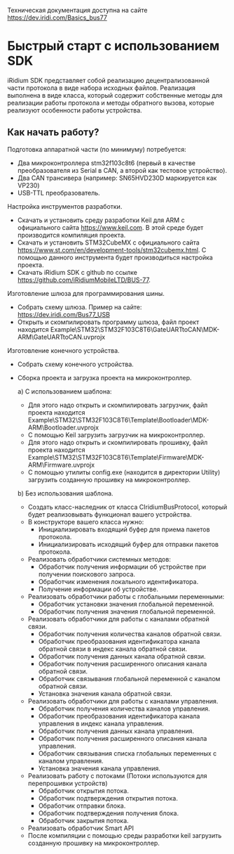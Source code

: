 Техническая документация доступна на сайте https://dev.iridi.com/Basics_bus77

# Быстрый старт с использованием SDK

iRidium SDK представляет собой реализацию децентрализованной части протокола в виде набора исходных файлов. Реализация выполнена в виде класса, который содержит собственные методы для реализации работы протокола и методы обратного вызова, которые реализуют особенности работы устройства.

## Как начать работу?

Подготовка аппаратной части (по минимуму) потребуется:
* Два микроконтроллера stm32f103c8t6 (первый в качестве преобразователя из Serial в CAN, а второй как тестовое устройство).
* Два CAN трансивера (например: SN65HVD230D маркируется как VP230)
* USB-TTL преобразователь.

Настройка инструментов разработки.
* Скачать и установить среду разработки Keil для ARM с официального сайта https://www.keil.com. В этой среде будет производится компиляция проекта.
* Скачать и установить STM32CubeMX с официального сайта https://www.st.com/en/development-tools/stm32cubemx.html. С помощью данного инструмента будет производиться настройка проекта.
* Скачать iRidium SDK с github по ссылке https://github.com/iRidiumMobileLTD/BUS-77. 

Изготовление шлюза для программирования шины.
* Собрать схему шлюза. Пример на сайте: https://dev.iridi.com/Bus77_USB
* Открыть и скомпилировать программу шлюза, файл проект находится Example\STM32\STM32F103C8T6\GateUARTtoCAN\MDK-ARM\GateUARTtoCAN.uvprojx

Изготовление конечного устройства.
* Собрать схему конечного устройства.
* Сборка проекта и загрузка проекта на микроконтроллер.

  a) С использованием шаблона:
  
  * Для этого надо открыть и скомпилировать загрузчик, файл проекта находится Example\STM32\STM32F103C8T6\Template\Bootloader\MDK-ARM\Bootloader.uvprojx
  *	С помощью Keil загрузить загрузчик на микроконтроллер.
   *	Для этого надо открыть и скомпилировать прошивку, файл проекта находится Example\STM32\STM32F103C8T6\Template\Firmware\MDK-ARM\Firmware.uvprojx
  *	С помощью утилиты config.exe (находится в директории Utility) загрузить созданную прошивку на микроконтроллер.
  
  b)	Без использования шаблона.
  
  *	Создать класс-наследник от класса CIridiumBusProtocol, который будет реализовывать функционал вашего устройства.
  * В конструкторе вашего класса нужно:
    * Инициализировать входящий буфер для приема пакетов протокола.
    * Инициализировать исходящий буфер для отправки пакетов протокола.
  * Реализовать обработчики системных методов:
    * Обработчик получения информации об устройстве при получении поискового запроса.
    * Обработчик изменения локального идентификатора.
    * Получение информации об устройстве.
  * Реализовать обработчики работы с глобальными переменными:
    * Обработчик установки значения глобальной переменной.
    * Обработчик получения значения глобальной переменной.
  * Реализовать обработчики для работы с каналами обратной связи.
    * Обработчик получения количества каналов обратной связи.
    * Обработчик преобразования идентификатора канала обратной связи в индекс канала обратной связи.
    * Обработчик получения данных канала обратной связи.
    * Обработчик получения расширенного описания канала обратной связи.
    * Обработчик связывания глобальной переменной с каналом обратной связи.
    * Установка значения канала обратной связи.
  * Реализовать обработчики для работы с каналами управления.
    * Обработчик получения количества каналов управления.
    * Обработчик преобразования идентификатора канала управления в индекс канала управления.
    * Обработчик получения данных канала управления.
    * Обработчик получения расширенного описания канала управления.
    * Обработчик связывания списка глобальных переменных с каналом управления.
    * Установка значения канала управления.
  * Реализовать работу с потоками (Потоки используются для перепрошивки устройств)
    * Обработчик открытия потока.
    * Обработчик подтверждения открытия потока.
    * Обработчик отправки блока.
    * Обработчик подтверждения получения блока.
    * Обработчик закрытия потока.
  * Реализовать обработчик  Smart API
  * После компиляции с помощью среды разработки keil загрузить созданную прошивку на микроконтроллер.
 
